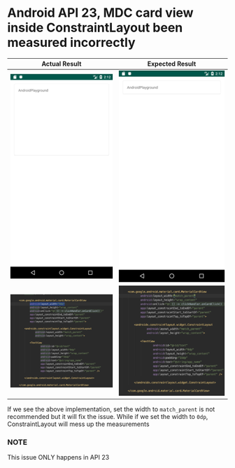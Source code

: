 # Android API 23, MDC card view inside ConstraintLayout been measured incorrectly

| Actual Result | Expected Result |
| -- | -- |
| ![](assets/Screenshot_1583723541.png) | ![](assets/Screenshot_1583723571.png) |
| ![](assets/Screen-Shot-2020-03-09(1).png) | ![](assets/Screen-Shot-2020-03-09.png) |

If we see the above implementation, set the width to `match_parent` is not recommended but it will fix the issue.
While if we set the width to `0dp`, ConstraintLayout will mess up the measurements

### NOTE
This issue ONLY happens in API 23